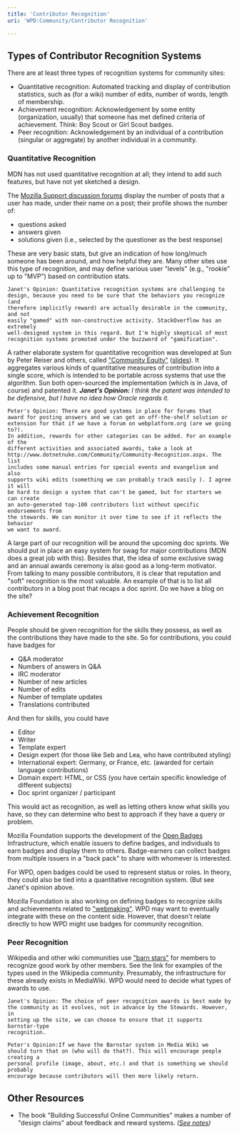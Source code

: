 ```yaml
---
title: 'Contributor Recognition'
uri: 'WPD:Community/Contributor Recognition'

---
```

## Types of Contributor Recognition Systems

There are at least three types of recognition systems for community sites:

-   Quantitative recognition: Automated tracking and display of contribution statistics, such as (for a wiki) number of edits, number of words, length of membership.
-   Achievement recognition: Acknowledgement by some entity (organization, usually) that someone has met defined criteria of achievement. Think: Boy Scout or Girl Scout badges.
-   Peer recognition: Acknowledgement by an individual of a contribution (singular or aggregate) by another individual in a community.

### Quantitative Recognition

MDN has not used quantitative recognition at all; they intend to add such features, but have not yet sketched a design.

The [Mozilla Support discussion forums](https://support.mozilla.org/en-US/forums) display the number of posts that a user has made, under their name on a post; their profile shows the number of:

-   questions asked
-   answers given
-   solutions given (i.e., selected by the questioner as the best response)

These are very basic stats, but give an indication of how long/much someone has been around, and how helpful they are. Many other sites use this type of recognition, and may define various user "levels" (e.g., "rookie" up to "MVP") based on contribution stats.

    Janet's Opinion: Quantitative recognition systems are challenging to
    design, because you need to be sure that the behaviors you recognize (and
    therefore implicitly reward) are actually desirable in the community, and not
    easily "gamed" with non-constructive activity. StackOverflow has an extremely
    well-designed system in this regard. But I'm highly skeptical of most
    recognition systems promoted under the buzzword of "gamification".

A rather elaborate system for quantitative recognition was developed at Sun by Peter Reiser and others, called ["Community Equity"](http://kenai.com/projects/community-equity) ([slides](http://www.slideshare.net/peterreiser/community-equity-overview-2419832)). It aggregates various kinds of quantitative measures of contribution into a single score, which is intended to be portable across systems that use the algorithm. Sun both open-sourced the implementation (which is in Java, of course) and patented it. ***Janet's Opinion:** I think the patent was intended to be defensive, but I have no idea how Oracle regards it.*

    Peter's Opinion: There are good systems in place for forums that
    award for posting answers and we can get an off-the-shelf solution or
    extension for that if we have a forum on webplatform.org (are we going to?).
    In addition, rewards for other categories can be added. For an example of the
    different activities and associated awards, take a look at
    http://www.dotnetnuke.com/Community/Community-Recognition.aspx. The list
    includes some manual entries for special events and evangelism and also
    supports wiki edits (something we can probably track easily ). I agree it will
    be hard to design a system that can't be gamed, but for starters we can create
    an auto-generated top-100 contributors list without specific endorsements from
    the stewards. We can monitor it over time to see if it reflects the behavior
    we want to award.

A large part of our recognition will be around the upcoming doc sprints. We should put in place an easy system for swag for major contributions (MDN does a great job with this). Besides that, the idea of some exclusive swag and an annual awards ceremony is also good as a long-term motivator. From talking to many possible contributors, it is clear that reputation and "soft" recognition is the most valuable. An example of that is to list all contributors in a blog post that recaps a doc sprint. Do we have a blog on the site?

### Achievement Recognition

People should be given recognition for the skills they possess, as well as the contributions they have made to the site. So for contributions, you could have badges for

-   Q&A moderator
-   Numbers of answers in Q&A
-   IRC moderator
-   Number of new articles
-   Number of edits
-   Number of template updates
-   Translations contributed

And then for skills, you could have

-   Editor
-   Writer
-   Template expert
-   Design expert (for those like Seb and Lea, who have contributed styling)
-   International expert: Germany, or France, etc. (awarded for certain language contributions)
-   Domain expert: HTML, or CSS (you have certain specific knowledge of different subjects)
-   Doc sprint organizer / participant

This would act as recognition, as well as letting others know what skills you have, so they can determine who best to approach if they have a query or problem.

Mozilla Foundation supports the development of the [Open Badges](http://www.openbadges.org) Infrastructure, which enable issuers to define badges, and individuals to earn badges and display them to others. Badge-earners can collect badges from multiple issuers in a "back pack" to share with whomever is interested.

For WPD, open badges could be used to represent status or roles. In theory, they could also be tied into a quantitative recognition system. (But see Janet's opinion above.

Mozilla Foundation is also working on defining badges to recognize skills and achievements related to ["webmaking"](http://erinknight.com/post/29830945702/webmaker-badges). WPD may want to eventually integrate with these on the content side. However, that doesn't relate directly to how WPD might use badges for community recognition.

### Peer Recognition

Wikipedia and other wiki communities use ["barn stars"](https://en.wikipedia.org/wiki/Wikipedia:Barnstars) for members to recognize good work by other members. See the link for examples of the types used in the Wikipedia community. Presumably, the infrastructure for these already exists in MediaWiki. WPD would need to decide what types of awards to use.

    Janet's Opinion: The choice of peer recognition awards is best made by
    the community as it evolves, not in advance by the Stewards. However, in
    setting up the site, we can choose to ensure that it supports barnstar-type
    recognition.

    Peter's Opinion:If we have the Barnstar system in Media Wiki we
    should turn that on (who will do that?). This will encourage people creating a
    personal profile (image, about, etc.) and that is something we should probably
    encourage because contributors will then more likely return.

## Other Resources

-   The book "Building Successful Online Communities" makes a number of "design claims" about feedback and reward systems. *([See notes](https://www.w3.org/2011/docs/wiki/Book_Notes))*
